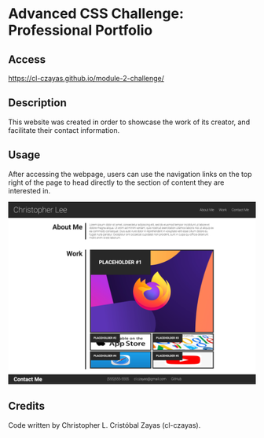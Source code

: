 # Advanced CSS Challenge: Professional Portfolio

## Access

https://cl-czayas.github.io/module-2-challenge/

## Description

This website was created in order to showcase the work of its creator, and facilitate their contact information.

## Usage

After accessing the webpage, users can use the navigation links on the top right of the page to head directly to the section of content they are interested in.

![alt text](./assets/images/Screenshot.png)

## Credits

Code written by Christopher L. Cristóbal Zayas (cl-czayas).